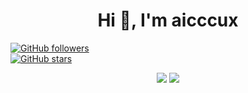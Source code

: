 <h1 align="center">Hi 👋, I'm aicccux</h1>

[![GitHub followers](https://img.shields.io/github/followers/aicccux?style=social)](https://github.com/aicccux)  
[![GitHub stars](https://img.shields.io/github/stars/aicccux?style=social)](https://github.com/aicccux?tab=repositories)

<div align="center">

<img src="https://github-readme-stats.vercel.app/api?username=aicccux&show_icons=true&theme=outrun&line_height=27&rank_icon=github&count_private=true" />
  
<img src="https://github-readme-stats.vercel.app/api/top-langs/?username=aicccux&show_icons=true&theme=outrun&langs_count=3&count_private=true&v=2" />
  
</div>

